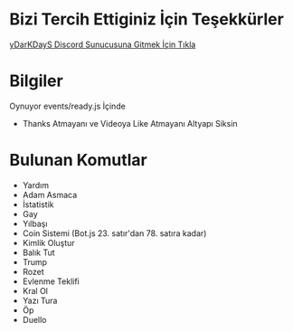 # Bizi Tercih Ettiginiz İçin Teşekkürler

[yDarKDayS Discord Sunucusuna Gitmek İçin Tıkla](https://discord.gg/tDpq2SAEF4)

# Bilgiler

Oynuyor events/ready.js İçinde

- Thanks Atmayanı ve Videoya Like Atmayanı Altyapı Siksin

# Bulunan Komutlar

- Yardım
- Adam Asmaca
- İstatistik
- Gay
- Yılbaşı
- Coin Sistemi (Bot.js 23. satır'dan 78. satıra kadar)
- Kimlik Oluştur
- Balık Tut
- Trump
- Rozet
- Evlenme Teklifi
- Kral Ol
- Yazı Tura
- Öp
- Duello